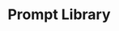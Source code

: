 ---
layout: ai-prompts-landing
title: "Prompt Library"
permalink: /ai/prompts/
classes: wide
excerpt: "Particularly useful incantations" 
header:
  teaser: "/assets/images/prompt_lib_teaser.jpg"
---